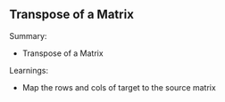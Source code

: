 ## Transpose of a Matrix

Summary:
- Transpose of a Matrix

Learnings:
- Map the rows and cols of target to the source matrix

